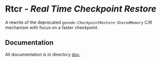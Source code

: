 # Rtcr - *Real Time Checkpoint Restore*

A rewrite of the deprecated `genode-CheckpointRestore-SharedMemory` C/R
mechanism with focus on a faster checkpoint.

## Documentation
All documentation is in directory [doc](doc).
